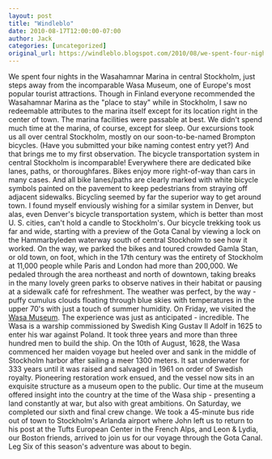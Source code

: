 ```yaml
---
layout: post
title: "Windleblo"
date: 2010-08-17T12:00:00-07:00
author: Jack
categories: [uncategorized]
original_url: https://windleblo.blogspot.com/2010/08/we-spent-four-nights-in-wasahamnar.html
---
```


We spent four nights in the Wasahamnar Marina in central Stockholm, just steps away from the incomparable Wasa Museum, one of Europe's most popular tourist attractions. Though in Finland everyone recommended the Wasahamnar Marina as the "place to stay" while in Stockholm, I saw no redeemable attributes to the marina itself except for its location right in the center of town. The marina facilities were passable at best. We didn't spend much time at the marina, of course, except for sleep. Our excursions took us all over central Stockholm, mostly on our soon-to-be-named Brompton bicycles. (Have you submitted your bike naming contest entry yet?) And that brings me to my first observation. The bicycle transportation system in central Stockholm is incomparable! Everywhere there are dedicated bike lanes, paths, or thoroughfares. Bikes enjoy more right-of-way than cars in many cases. And all bike lanes/paths are clearly marked with white bicycle symbols painted on the pavement to keep pedestrians from straying off adjacent sidewalks. Bicycling seemed by far the superior way to get around town. I found myself enviously wishing for a similar system in Denver, but alas, even Denver's bicycle transportation system, which is better than most U. S. cities, can't hold a candle to Stockholm's. Our bicycle trekking took us far and wide, starting with a preview of the Gota Canal by viewing a lock on the Hammarbyleden waterway south of central Stockholm to see how it worked. On the way, we parked the bikes and toured crowded Gamla Stan, or old town, on foot, which in the 17th century was the entirety of Stockholm at 11,000 people while Paris and London had more than 200,000. We pedaled through the area northeast and north of downtown, taking breaks in the many lovely green parks to observe natives in their habitat or pausing at a sidewalk café for refreshment. The weather was perfect, by the way - puffy cumulus clouds floating through blue skies with temperatures in the upper 70's with just a touch of summer humidity. On Friday, we visited the [Wasa Museum](http://www.vasamuseet.se/en/). The experience was just as anticipated - incredible. The Wasa is a warship commissioned by Swedish King Gustav II Adolf in 1625 to enter his war against Poland. It took three years and more than three hundred men to build the ship. On the 10th of August, 1628, the Wasa commenced her maiden voyage but heeled over and sank in the middle of Stockholm harbor after sailing a meer 1300 meters. It sat underwater for 333 years until it was raised and salvaged in 1961 on order of Swedish royalty. Pioneering restoration work ensued, and the vessel now sits in an exquisite structure as a museum open to the public. Our time at the museum offered insight into the country at the time of the Wasa ship - presenting a land constantly at war, but also with great ambitions. On Saturday, we completed our sixth and final crew change. We took a 45-minute bus ride out of town to Stockholm's Arlanda airport where John left us to return to his post at the Tufts European Center in the French Alps, and Leon & Lydia, our Boston friends, arrived to join us for our voyage through the Gota Canal. Leg Six of this season's adventure was about to begin.